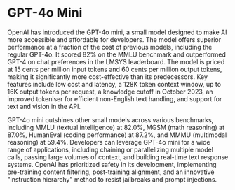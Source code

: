 # GPT-4o Mini
OpenAI has introduced the GPT-4o mini, a small model designed to make AI more accessible and affordable for developers. The model offers superior performance at a fraction of the cost of previous models, including the regular GPT-4o. It scored 82% on the MMLU benchmark and outperformed GPT-4 on chat preferences in the LMSYS leaderboard. The model is priced at 15 cents per million input tokens and 60 cents per million output tokens, making it significantly more cost-effective than its predecessors. Key features include low cost and latency, a 128K token context window, up to 16K output tokens per request, a knowledge cutoff in October 2023, an improved tokeniser for efficient non-English text handling, and support for text and vision in the API.

GPT-4o mini outshines other small models across various benchmarks, including MMLU (textual intelligence) at 82.0%, MGSM (math reasoning) at 87.0%, HumanEval (coding performance) at 87.2%, and MMMU (multimodal reasoning) at 59.4%. Developers can leverage GPT-4o mini for a wide range of applications, including chaining or parallelizing multiple model calls, passing large volumes of context, and building real-time text response systems. OpenAI has prioritized safety in its development, implementing pre-training content filtering, post-training alignment, and an innovative "instruction hierarchy" method to resist jailbreaks and prompt injections.